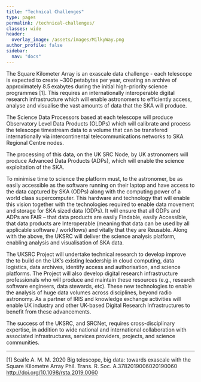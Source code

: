 ```yaml
---
title: "Technical Challenges"
type: pages
permalink: /technical-challenges/
classes: wide
header:
  overlay_image: /assets/images/MilkyWay.png
author_profile: false
sidebar: 
  nav: "docs"
--- 
```

The Square Kilometer Array is an exascale data challenge - each telescope is expected to create ~300 petabytes per year, creating an archive of approximately 8.5 exabytes during the initial high-priority science programmes [1]. This requires an internationally interoperable digital research infrastructure which will enable astronomers to efficiently access, analyse and visualise the vast amounts of data that the SKA will produce.  

The Science Data Processors based at each telescope will produce Observatory Level Data Products (OLDPs) which will calibrate and process the telescope timestream data to a volume that can be transfered internationally via intercontinental telecommunications networks to SKA Regional Centre nodes. 

 The processing of this data, on the UK SRC Node, by UK astronomers will produce Advanced Data Products (ADPs), which will enable the science exploitation of the SKA. 

To minimise time to science the platform must, to the astronomer, be as easily accessible as the software running on their laptop and have access to the data captured by SKA (ODPs) along with the computing power of a world class supercomputer. This hardware and technology that will enable this vision together with the technologies required to enable data movement and storage for SKA sized data (ODPs). It will ensure that all ODPs and ADPs are FAIR – that data products are easily Findable, easily Accessible, that data products are Interoperable (meaning that data can be used by all applicable software / workflows) and vitally that they are Reusable. Along with the above, the UKSRC will deliver the science analysis platform, enabling analysis and visualisation of SKA data.

The UKSRC Project will undertake technical research to develop improve the to build on the UK’s existing leadership in cloud computing, data logistics, data archives, identify access and authorisation, and science platforms. The Project will also develop digital research infrastructure professionals who will produce and maintain these resources (e.g., research software engineers, data stewards, etc). These new technologies to enable the analysis of huge data volumes across disciplines, beyond radio astronomy. As a partner of IRIS and knowledge exchange activities will enable UK industry and other UK-based Digital Research Infrastructures to benefit from these advancements.  

The success of the UKSRC, and SRCNet, requires cross-disciplinary expertise, in addition to wide national and international collaboration with associated infrastructures, services providers, projects, and science communities.


---

[1] Scaife A. M. M. 2020 Big telescope, big data: towards exascale with the Square Kilometre Array Phil. Trans. R. Soc. A.3782019006020190060
http://doi.org/10.1098/rsta.2019.0060
